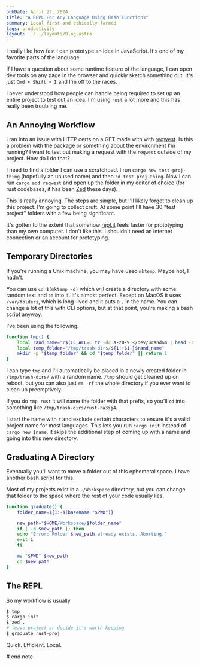 ```yaml
---
pubDate: April 22, 2024
title: "A REPL For Any Language Using Bash Functions"
summary: Local first and ethically farmed
tags: productivity
layout: ../../layouts/Blog.astro
---
```


I really like how fast I can prototype an idea in JavaScript. It's one of my favorite parts of the language.

If I have a question about some runtime feature of the language, I can open dev tools on any page in the browser and quickly sketch something out. It's just `Cmd + Shift + I` and I'm off to the races.

I never understood how people can handle being required to set up an entire project to test out an idea. I'm using `rust`
 a lot more and this has really been troubling me.
## An Annoying Workflow

I ran into an issue with HTTP certs on a GET made with with [reqwest](https://github.com/seanmonstar/reqwest). Is this a problem with the package or something about the environment I'm running? I want to test out making a request with the `reqwest` outside of my project. How do I do that?

I need to find a folder I can use a scratchpad. I run `cargo new test-proj-thing` (hopefully an unused name) and then `cd test-proj-thing`. Now I can run `cargo add reqwest` and open up the folder in my editor of choice (for rust codebases, it has been [Zed](https://zed.dev/) these days).

This is really annoying. The steps are simple, but I'll likely forget to clean up this project. I'm going to collect cruft. At some point I'll have 30 "test project" folders with a few being significant.

It's gotten to the extent that somehow [repl.it](https://repl.it/) feels faster for prototyping than my own computer. I don't like this. I shouldn't need an internet connection or an account for prototyping.
## Temporary Directories

If you're running a Unix machine, you may have used `mktemp`. Maybe not, I hadn't. 

You can use `cd $(mktemp -d)` which will create a directory with some random text and `cd` into it. It's almost perfect. Except on MacOS it uses `/var/folders`, which is long-lived and it puts a `.` in the name. You can change a lot of this with CLI options, but at that point, you're making a bash script anyway.

I've been using the following.

```sh
function tmp() {
	local rand_name="r$(LC_ALL=C tr -dc a-z0-9 </dev/urandom | head -c 6)"
	local temp_folder="/tmp/trash-dirs/${1:+$1-}$rand_name"
	mkdir -p "$temp_folder" && cd "$temp_folder" || return 1
}
```

I can type `tmp` and I'll automatically be placed in a newly created folder in `/tmp/trash-dirs/` with a random name. `/tmp` should get cleaned up on reboot, but you can also just `rm -rf` the whole directory if you ever want to clean up preemptively. 

If you do `tmp rust` it will name the folder with that prefix, so you'll `cd` into something like `/tmp/trash-dirs/rust-ra3ij4`.

I start the name with `r` and exclude certain characters to ensure it's a valid project name for most languages. This lets you run `cargo init` instead of `cargo new $name`. It skips the additional step of coming up with a name and going into this new directory.
## Graduating A Directory

Eventually you'll want to move a folder out of this ephemeral space. I have another bash script for this.

Most of my projects exist in a `~/Workspace` directory, but you can change that folder to the space where the rest of your code usually lies.

```sh
function graduate() {
	folder_name=${1:-$(basename "$PWD")}

	new_path="$HOME/Workspace/$folder_name"
	if [ -d $new_path ]; then
    echo "Error: Folder $new_path already exists. Aborting."
    exit 1
	fi

	mv "$PWD" $new_path
	cd $new_path
}
```

## The REPL

So my workflow is usually

```sh
$ tmp 
$ cargo init
$ zed .
# leave project or decide it's worth keeping
$ graduate rust-proj
```

Quick. Efficient. Local.

\# end note